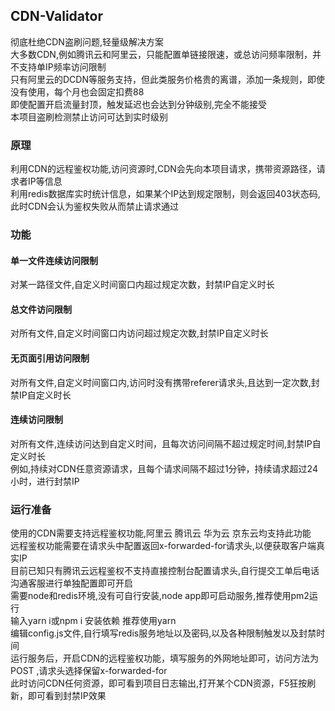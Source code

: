 ## CDN-Validator
彻底杜绝CDN盗刷问题,轻量级解决方案 \
大多数CDN,例如腾讯云和阿里云，只能配置单链接限速，或总访问频率限制，并不支持单IP频率访问限制 \
只有阿里云的DCDN等服务支持，但此类服务价格贵的离谱，添加一条规则，即使没有使用，每个月也会固定扣费88 \
即使配置开启流量封顶，触发延迟也会达到分钟级别,完全不能接受 \
本项目盗刷检测禁止访问可达到实时级别

### 原理
利用CDN的远程鉴权功能,访问资源时,CDN会先向本项目请求，携带资源路径，请求者IP等信息 \
利用redis数据库实时统计信息，如果某个IP达到规定限制，则会返回403状态码,此时CDN会认为鉴权失败从而禁止请求通过

### 功能
#### 单一文件连续访问限制
对某一路径文件,自定义时间窗口内超过规定次数，封禁IP自定义时长 

#### 总文件访问限制
对所有文件,自定义时间窗口内访问超过规定次数,封禁IP自定义时长

#### 无页面引用访问限制
对所有文件,自定义时间窗口内,访问时没有携带referer请求头,且达到一定次数,封禁IP自定义时长

#### 连续访问限制
对所有文件,连续访问达到自定义时间，且每次访问间隔不超过规定时间,封禁IP自定义时长 \
例如,持续对CDN任意资源请求，且每个请求间隔不超过1分钟，持续请求超过24小时，进行封禁IP


### 运行准备
使用的CDN需要支持远程鉴权功能,阿里云 腾讯云 华为云 京东云均支持此功能 \
远程鉴权功能需要在请求头中配置返回x-forwarded-for请求头,以便获取客户端真实IP \
目前已知只有腾讯云远程鉴权不支持直接控制台配置请求头,自行提交工单后电话沟通客服进行单独配置即可开启 \
需要node和redis环境,没有可自行安装,node app即可启动服务,推荐使用pm2运行 \
输入yarn i或npm i 安装依赖 推荐使用yarn \
编辑config.js文件,自行填写redis服务地址以及密码,以及各种限制触发以及封禁时间 \
运行服务后，开启CDN的远程鉴权功能，填写服务的外网地址即可，访问方法为POST ,请求头选择保留x-forwarded-for \
此时访问CDN任何资源，即可看到项目日志输出,打开某个CDN资源，F5狂按刷新，即可看到封禁IP效果
